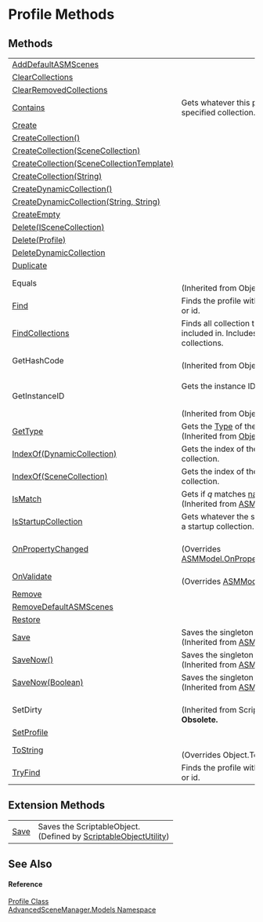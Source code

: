# Profile Methods




## Methods
<table>
<tr>
<td><a href="M_AdvancedSceneManager_Models_Profile_AddDefaultASMScenes.md">AddDefaultASMScenes</a></td>
<td> </td></tr>
<tr>
<td><a href="M_AdvancedSceneManager_Models_Profile_ClearCollections.md">ClearCollections</a></td>
<td> </td></tr>
<tr>
<td><a href="M_AdvancedSceneManager_Models_Profile_ClearRemovedCollections.md">ClearRemovedCollections</a></td>
<td> </td></tr>
<tr>
<td><a href="M_AdvancedSceneManager_Models_Profile_Contains.md">Contains</a></td>
<td>Gets whatever this profile contains the specified collection.</td></tr>
<tr>
<td><a href="M_AdvancedSceneManager_Models_Profile_Create.md">Create</a></td>
<td> </td></tr>
<tr>
<td><a href="M_AdvancedSceneManager_Models_Profile_CreateCollection.md">CreateCollection()</a></td>
<td> </td></tr>
<tr>
<td><a href="M_AdvancedSceneManager_Models_Profile_CreateCollection_1.md">CreateCollection(SceneCollection)</a></td>
<td> </td></tr>
<tr>
<td><a href="M_AdvancedSceneManager_Models_Profile_CreateCollection_2.md">CreateCollection(SceneCollectionTemplate)</a></td>
<td> </td></tr>
<tr>
<td><a href="M_AdvancedSceneManager_Models_Profile_CreateCollection_3.md">CreateCollection(String)</a></td>
<td> </td></tr>
<tr>
<td><a href="M_AdvancedSceneManager_Models_Profile_CreateDynamicCollection.md">CreateDynamicCollection()</a></td>
<td> </td></tr>
<tr>
<td><a href="M_AdvancedSceneManager_Models_Profile_CreateDynamicCollection_1.md">CreateDynamicCollection(String, String)</a></td>
<td> </td></tr>
<tr>
<td><a href="M_AdvancedSceneManager_Models_Profile_CreateEmpty.md">CreateEmpty</a></td>
<td> </td></tr>
<tr>
<td><a href="M_AdvancedSceneManager_Models_Profile_Delete.md">Delete(ISceneCollection)</a></td>
<td> </td></tr>
<tr>
<td><a href="M_AdvancedSceneManager_Models_Profile_Delete_1.md">Delete(Profile)</a></td>
<td> </td></tr>
<tr>
<td><a href="M_AdvancedSceneManager_Models_Profile_DeleteDynamicCollection.md">DeleteDynamicCollection</a></td>
<td> </td></tr>
<tr>
<td><a href="M_AdvancedSceneManager_Models_Profile_Duplicate.md">Duplicate</a></td>
<td> </td></tr>
<tr>
<td>Equals</td>
<td><br />(Inherited from Object)</td></tr>
<tr>
<td><a href="M_AdvancedSceneManager_Models_Profile_Find.md">Find</a></td>
<td>Finds the profile with the specified name or id.</td></tr>
<tr>
<td><a href="M_AdvancedSceneManager_Models_Profile_FindCollections.md">FindCollections</a></td>
<td>Finds all collection that the scene is included in. Includes dynamic collections.</td></tr>
<tr>
<td>GetHashCode</td>
<td><br />(Inherited from Object)</td></tr>
<tr>
<td>GetInstanceID</td>
<td><p>Gets the instance ID of the object.</p><br />(Inherited from Object)</td></tr>
<tr>
<td><a href="https://learn.microsoft.com/dotnet/api/system.object.gettype" target="_blank" rel="noopener noreferrer">GetType</a></td>
<td>Gets the <a href="https://learn.microsoft.com/dotnet/api/system.type" target="_blank" rel="noopener noreferrer">Type</a> of the current instance.<br />(Inherited from <a href="https://learn.microsoft.com/dotnet/api/system.object" target="_blank" rel="noopener noreferrer">Object</a>)</td></tr>
<tr>
<td><a href="M_AdvancedSceneManager_Models_Profile_IndexOf.md">IndexOf(DynamicCollection)</a></td>
<td>Gets the index of the specified collection.</td></tr>
<tr>
<td><a href="M_AdvancedSceneManager_Models_Profile_IndexOf_1.md">IndexOf(SceneCollection)</a></td>
<td>Gets the index of the specified collection.</td></tr>
<tr>
<td><a href="M_AdvancedSceneManager_Models_ASMModel_IsMatch.md">IsMatch</a></td>
<td>Gets if <em>q</em> matches <a href="P_AdvancedSceneManager_Models_ASMModel_name.md">name</a>.<br />(Inherited from <a href="T_AdvancedSceneManager_Models_ASMModel.md">ASMModel</a>)</td></tr>
<tr>
<td><a href="M_AdvancedSceneManager_Models_Profile_IsStartupCollection.md">IsStartupCollection</a></td>
<td>Gets whatever the specified collection is a startup collection.</td></tr>
<tr>
<td><a href="M_AdvancedSceneManager_Models_Profile_OnPropertyChanged.md">OnPropertyChanged</a></td>
<td><br />(Overrides <a href="M_AdvancedSceneManager_Models_ASMModel_OnPropertyChanged.md">ASMModel.OnPropertyChanged(String)</a>)</td></tr>
<tr>
<td><a href="M_AdvancedSceneManager_Models_Profile_OnValidate.md">OnValidate</a></td>
<td><br />(Overrides <a href="M_AdvancedSceneManager_Models_ASMModel_OnValidate.md">ASMModel.OnValidate()</a>)</td></tr>
<tr>
<td><a href="M_AdvancedSceneManager_Models_Profile_Remove.md">Remove</a></td>
<td> </td></tr>
<tr>
<td><a href="M_AdvancedSceneManager_Models_Profile_RemoveDefaultASMScenes.md">RemoveDefaultASMScenes</a></td>
<td> </td></tr>
<tr>
<td><a href="M_AdvancedSceneManager_Models_Profile_Restore.md">Restore</a></td>
<td> </td></tr>
<tr>
<td><a href="M_AdvancedSceneManager_Models_ASMModel_Save.md">Save</a></td>
<td>Saves the singleton to disk after a delay.<br />(Inherited from <a href="T_AdvancedSceneManager_Models_ASMModel.md">ASMModel</a>)</td></tr>
<tr>
<td><a href="M_AdvancedSceneManager_Models_ASMModel_SaveNow.md">SaveNow()</a></td>
<td>Saves the singleton to disk.<br />(Inherited from <a href="T_AdvancedSceneManager_Models_ASMModel.md">ASMModel</a>)</td></tr>
<tr>
<td><a href="M_AdvancedSceneManager_Models_ASMModel_SaveNow_1.md">SaveNow(Boolean)</a></td>
<td>Saves the singleton to disk.<br />(Inherited from <a href="T_AdvancedSceneManager_Models_ASMModel.md">ASMModel</a>)</td></tr>
<tr>
<td>SetDirty</td>
<td><br />(Inherited from ScriptableObject)<br /><strong>Obsolete.</strong></td></tr>
<tr>
<td><a href="M_AdvancedSceneManager_Models_Profile_SetProfile.md">SetProfile</a></td>
<td> </td></tr>
<tr>
<td><a href="M_AdvancedSceneManager_Models_Profile_ToString.md">ToString</a></td>
<td><br />(Overrides Object.ToString())</td></tr>
<tr>
<td><a href="M_AdvancedSceneManager_Models_Profile_TryFind.md">TryFind</a></td>
<td>Finds the profile with the specified name or id.</td></tr>
</table>

## Extension Methods
<table>
<tr>
<td><a href="M_AdvancedSceneManager_Utility_ScriptableObjectUtility_Save.md">Save</a></td>
<td>Saves the ScriptableObject.<br />(Defined by <a href="T_AdvancedSceneManager_Utility_ScriptableObjectUtility.md">ScriptableObjectUtility</a>)</td></tr>
</table>

## See Also


#### Reference
<a href="T_AdvancedSceneManager_Models_Profile.md">Profile Class</a>  
<a href="N_AdvancedSceneManager_Models.md">AdvancedSceneManager.Models Namespace</a>  
